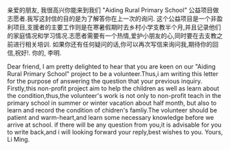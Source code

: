 亲爱的朋友,
我很高兴你能来到我们 "Aiding Rural Primary School" 公益项目做志愿者.我写这封信的目的是为了解答你在上一次的询问.
这个公益项目是一个非盈利项目,支援者的主要工作则是在寒暑假期时去乡村小学支教半个月,并且记录他们的家庭情况和学习情况.志愿者需要有一个热情,爱护小朋友的心,同时要在去支教之前进行相关培训.
如果你还有任何疑问的话,你可以再次写信来询问我,期待你的回信,祝好!.
你的,
李明.

Dear friend,
I am pretty delighted to hear that you are keen on our "Aiding Rural Primary School" project to be a volunteer.Thus,i am writing this letter for the purpose of answering the question that your previous inquiry.
Firstly,this non-profit project aim to help the children as well as learn about the condition,thus,the volunteer's work is not only to non-profit teach in the primary school in summer or winter vacation about half month, but also to learn and record the condition of chidren's famliy.The volunteer should be patient and warm-heart,and learn some necessary knowledge before we arrive at school.
if there will be any question from you,it is advisable for you to write back,and i will looking forward your reply,best wishes to you.
Yours,
Li Ming.